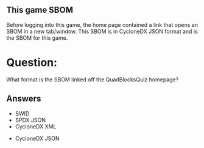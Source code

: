 ## This game SBOM
Before logging into this game,
the home page contained a link
that opens an SBOM in a new tab/window.
This SBOM is in CycloneDX JSON format
and is the SBOM for this game.

# Question:
What format is the SBOM linked off the QuadBlocksQuiz homepage?

## Answers
- SWID
- SPDX JSON
- CycloneDX XML
* CycloneDX JSON
